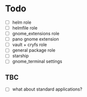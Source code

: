 # Todo

- [ ] helm role
- [ ] helmfile role
- [ ] gnome_extensions role
- [ ] pano gnome extension
- [ ] vault + cryfs role
- [ ] general package role
- [ ] starship
- [ ] gnome_terminal settings

## TBC

- [ ] what about standard applications?
